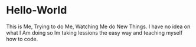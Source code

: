 # Hello-World
This is Me, Trying to do Me, Watching Me do New Things.
I have no idea on what I Am doing so Im taking lessions the easy way and teaching myself how to code.
